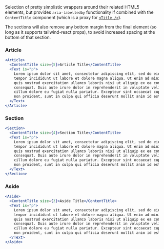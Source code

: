 Selection of pretty simplistic wrappers around their related HTML5 elements, but provides `aria-labelledby` functionality if combined with the `ContentTitle` component (which is a proxy for [`<Title />`](#typography)).

The sections will also remove any bottom margin from the final element (so long as it supports tailwind-react props), to avoid increased spacing at the bottom of that section.

### Article

```jsx
<Article>
  <ContentTitle size={5}>Article Title</ContentTitle>
  <Text is="p">
    Lorem ipsum dolor sit amet, consectetur adipiscing elit, sed do eiusmod
    tempor incididunt ut labore et dolore magna aliqua. Ut enim ad minim veniam,
    quis nostrud exercitation ullamco laboris nisi ut aliquip ex ea commodo
    consequat. Duis aute irure dolor in reprehenderit in voluptate velit esse
    cillum dolore eu fugiat nulla pariatur. Excepteur sint occaecat cupidatat
    non proident, sunt in culpa qui officia deserunt mollit anim id est laborum.
  </Text>
</Article>
```

### Section

```jsx
<Section>
  <ContentTitle size={4}>Section Title</ContentTitle>
  <Text is="p">
    Lorem ipsum dolor sit amet, consectetur adipiscing elit, sed do eiusmod
    tempor incididunt ut labore et dolore magna aliqua. Ut enim ad minim veniam,
    quis nostrud exercitation ullamco laboris nisi ut aliquip ex ea commodo
    consequat. Duis aute irure dolor in reprehenderit in voluptate velit esse
    cillum dolore eu fugiat nulla pariatur. Excepteur sint occaecat cupidatat
    non proident, sunt in culpa qui officia deserunt mollit anim id est laborum.
  </Text>
</Section>
```

### Aside

```jsx
<Aside>
  <ContentTitle size={3}>Aside Title</ContentTitle>
  <Text is="p">
    Lorem ipsum dolor sit amet, consectetur adipiscing elit, sed do eiusmod
    tempor incididunt ut labore et dolore magna aliqua. Ut enim ad minim veniam,
    quis nostrud exercitation ullamco laboris nisi ut aliquip ex ea commodo
    consequat. Duis aute irure dolor in reprehenderit in voluptate velit esse
    cillum dolore eu fugiat nulla pariatur. Excepteur sint occaecat cupidatat
    non proident, sunt in culpa qui officia deserunt mollit anim id est laborum.
  </Text>
</Aside>
```
